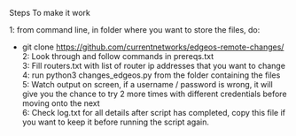 Steps To make it work

1: from command line, in folder where you want to store the files, do:  
   - git clone https://github.com/currentnetworks/edgeos-remote-changes/
2: Look through and follow commands in prereqs.txt  
3: Fill routers.txt with list of router ip addresses that you want to change  
4: run python3 changes_edgeos.py from the folder containing the files  
5: Watch output on screen, if a username / password is wrong, it will give you the chance to try 2 more times with different credentials before moving onto the next  
6: Check log.txt for all details after script has completed, copy this file if you want to keep it before running the script again.   